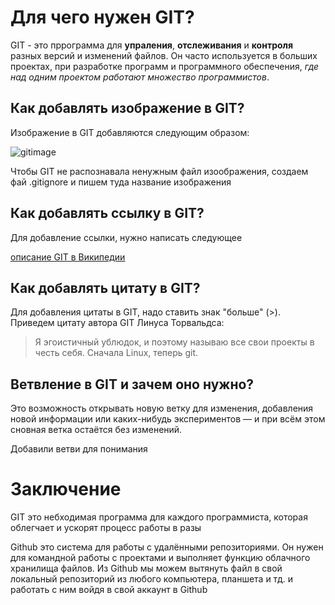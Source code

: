 # Для чего нужен GIT?

GIT - это пррограмма для **упраления**, **отслеживания** и **контроля** разных версий и изменений файлов. Он часто используется в больших проектах, при разработке программ и программного обеспечения, *где над одним проектом работают множество программистов*.

## Как добавлять изображение в GIT?

Изображение в GIT добавляются следующим образом:

![gitimage](gitimage.jpg)

Чтобы GIT не распознавала ненужным файл изоображения, создаем фай .gitignore и пишем туда название изображения

## Как добавлять ссылку в GIT?

Для добавление ссылки, нужно написать следующее

[описание GIT в Википедии](https://ru.wikipedia.org/wiki/Git)

## Как добавлять цитату в GIT?

Для добавления цитаты в GIT, надо ставить знак "больше" (>). Приведем цитату автора GIT Линуса Торвальдса:

>Я эгоистичный ублюдок, и поэтому называю все свои проекты в честь себя. Сначала Linux, теперь git.

## Ветвление в GIT и зачем оно нужно?

Это возможность открывать новую ветку для изменения, добавления новой информации или каких-нибудь экспериментов — и при всём этом сновная ветка остаётся без изменений.

Добавили ветви для понимания

# Заключение

GIT это небходимая программа для каждого программиста, которая облегчает и ускорят процесс работы в разы 

Github это система для работы с удалёнными репозиториями. Он нужен для командной работы с проектами и выполняет функцию облачного хранилища файлов. Из Github мы можем вытянуть файл в свой локальный репозиторий из любого компьютера, планшета и тд. и работать с ним вoйдя в свой аккаунт в Github